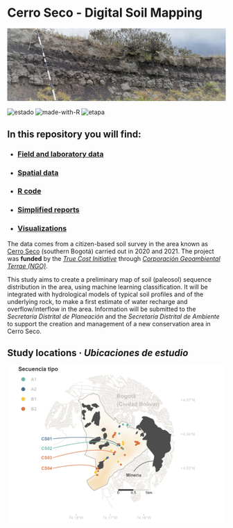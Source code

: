 # Cerro Seco - Digital Soil Mapping

![*Residual and buried paleosol in Cerro Seco (tepetate, cangahua)*](/IMG_20210307_110010.jpg)

![estado](https://img.shields.io/badge/status-active-green&?style=for-the-badge&logo=appveyor) ![made-with-R](https://img.shields.io/badge/R-276DC3?style=for-the-badge&logo=r&logoColor=white) ![etapa](https://img.shields.io/badge/stage-modeling-yellow&?style=for-the-badge&logo=appveyor)

 ## In this repository you will find:
 * ### [Field and laboratory data](/Datos)
 * ### [Spatial data](/Datos_GIS)
 * ### [R code](/R)
 * ### [Simplified reports](/Reportes)
 * ### [Visualizations](/Graficas)


The data comes from a citizen-based soil survey in the area known as [Cerro Seco](https://goo.gl/maps/C2dALBSiKC8B5a4k9) (southern Bogotá) carried out in 2020 and 2021. The project was **funded** by the [*True Cost Initiative*](https://truecostsinitiative.org/) through [*Corporación Geoambiental Terrae (NGO)*](https://www.terraegeoambiental.org/). 
 
This study aims to create a preliminary map of soil (paleosol) sequence distribution in the area, using machine learning classification. It will be integrated with hydrological models of typical soil profiles and of the underlying rock, to make a first estimate of water recharge and overflow/interflow in the area. Information will be submitted to the *Secretaría Distrital de Planeación* and the *Secretaría Distrital de Ambiente* to support the creation and management of a new conservation area in Cerro Seco.
 
## Study locations · *Ubicaciones de estudio*
  ![Location Cerro Seco](Graficas/localizaciones.png)
 
